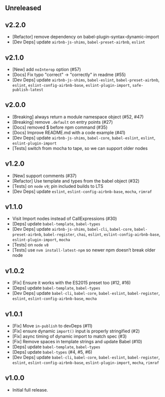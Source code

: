 ## Unreleased

## v2.2.0
- [Refactor] remove dependency on babel-plugin-syntax-dynamic-import
- [Dev Deps] update `airbnb-js-shims`, `babel-preset-airbnb`, `eslint`

## v2.1.0
- [New] add `noInterop` option (#57)
- [Docs] Fix typo "correct" -> "correctly" in readme (#55)
- [Dev Deps] update `airbnb-js-shims`, `babel-eslint`, `babel-preset-airbnb`, `eslint`, `eslint-config-airbnb-base`, `eslint-plugin-import`, `safe-publish-latest`

## v2.0.0
- [Breaking] always return a module namespace object (#52, #47)
- [Breaking] remove `.default` on entry points (#27)
- [Docs] removed $ before npm command (#35)
- [Docs] Improve README.md with a code example (#41)
- [Dev Deps] update `airbnb-js-shims`, `babel-core`, `babel-eslint`, `eslint`, `eslint-plugin-import`
- [Tests] switch from mocha to tape, so we can support older nodes

## v1.2.0
- [New] support comments (#37)
- [Refactor] Use template and types from the babel object (#32)
- [Tests] on `node` `v9`; pin included builds to LTS
- [Dev Deps] update `eslint`, `eslint-config-airbnb-base`, `mocha`, `rimraf`

## v1.1.0
- Visit Import nodes instead of CallExpressions (#30)
- [Deps] update `babel-template`, `babel-types`
- [Dev Deps] update `airbnb-js-shims`, `babel-cli`, `babel-core`, `babel-preset-airbnb`, `babel-register`, `chai`, `eslint`, `eslint-config-airbnb-base`, `eslint-plugin-import`, `mocha`
- [Tests] on `node` `v8`
- [Tests] use `nvm install-latest-npm` so newer npm doesn’t break older node

## v1.0.2
- [Fix] Ensure it works with the ES2015 preset too (#12, #16)
- [Deps] update `babel-template`, `babel-types`
- [Dev Deps] update `babel-cli`, `babel-core`, `babel-eslint`, `babel-register`, `eslint`, `eslint-config-airbnb-base`, `mocha`

## v1.0.1
- [Fix] Move `in-publish` to devDeps (#11)
- [Fix] ensure dynamic `import()` input is properly stringified (#2)
- [Fix] async timing of dynamic import to match spec (#3)
- [Fix] Remove spaces in template strings and update Babel (#10)
- [Deps] update `babel-template`, `babel-types`
- [Deps] update `babel-types` (#4, #5, #6)
- [Dev Deps] update `babel-cli`, `babel-core`, `babel-eslint`, `babel-register`, `eslint`, `eslint-config-airbnb-base`, `eslint-plugin-import`, `mocha`, `rimraf`

## v1.0.0
- Initial full release.
